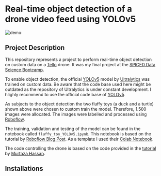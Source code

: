 # Real-time object detection of a drone video feed using YOLOv5

![demo](demo.gif)

## Project Description
This repository represents a project to perform real-time object detection on custom data on a [Tello](https://www.ryzerobotics.com/de/tello) drone. It was my final project at the [SPICED Data Science Bootcamp](https://www.spiced-academy.com/en/program/data-science).

To enable object detection, the official [YOLOv5](https://github.com/ultralytics/yolov5) model by [Ultralytics](https://www.ultralytics.com/) was trained on custom data. Be aware that the code base used here might be outdated as the repository of Ultralytics is under constant development. I hlighly recommend to use the official code base of [YOLOv5](https://github.com/ultralytics/yolov5).

As subjects to the object detection the two fluffy toys (a duck and a turtle) shown above were chosen to custom train the model. Therefore, 1.500 images were allocated. The images were labelled and processed using [Roboflow](https://roboflow.com/).

The training, validation and testing of the model can be found in the notebook called `fluffy_toy_YOLOv5.ipynb`. This notebook is based on the tutorial by [Roboflow Blog Post](https://blog.roboflow.ai/how-to-train-yolov5-on-a-custom-dataset/). As a template I used their [Colab Notebook](https://colab.research.google.com/drive/1gDZ2xcTOgR39tGGs-EZ6i3RTs16wmzZQ).

The code controlling the drone is based on the code provided in the [tutorial](https://www.murtazahassan.com/courses/drone-programming/) by [Murtaza Hassan](https://www.murtazahassan.com/).

## Installations

